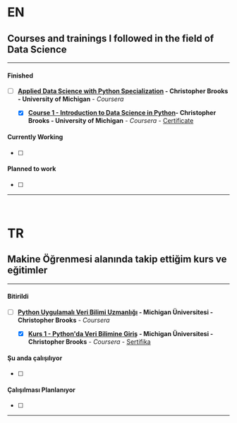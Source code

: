 # EN

## Courses and trainings I followed in the field of Data Science

------------------

#### Finished
- [ ] **[Applied Data Science with Python Specialization](https://www.coursera.org/specializations/data-science-python) - Christopher Brooks - University of Michigan** - *Coursera*
     - [x] **[Course 1 - Introduction to Data Science in Python](https://www.coursera.org/learn/python-data-analysis)- Christopher Brooks -  University of Michigan** - *Coursera* - [Certificate](https://www.coursera.org/account/accomplishments/certificate/2WF6TSHYFPEK)


#### Currently Working
- [ ]


#### Planned to work
- [ ]

------------------



&nbsp;
&nbsp;



# TR

## Makine Öğrenmesi alanında takip ettiğim kurs ve eğitimler

------------------

#### Bitirildi
- [ ] **[Python Uygulamalı Veri Bilimi Uzmanlığı](https://www.coursera.org/specializations/data-science-python) - Michigan Üniversitesi - Christopher Brooks** - *Coursera*
     - [x] **[Kurs 1 - Python'da Veri Bilimine Giriş](https://www.coursera.org/learn/python-data-analysis) - Michigan Üniversitesi - Christopher Brooks** - *Coursera* - [Sertifika](https://www.coursera.org/account/accomplishments/certificate/2WF6TSHYFPEK)


#### Şu anda çalışılıyor
- [ ]



#### Çalışılması Planlanıyor
- [ ]

------------------